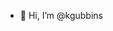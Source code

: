 - 👋 Hi, I’m @kgubbins

<!---
kgubbins/kgubbins is a ✨ special ✨ repository because its `README.md` (this file) appears on your GitHub profile.
You can click the Preview link to take a look at your changes.
--->
